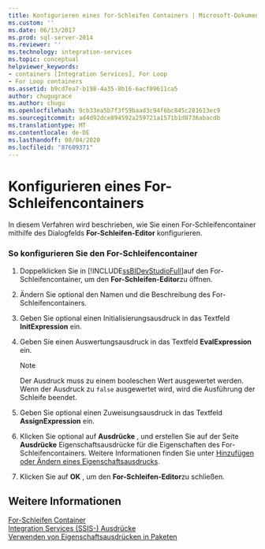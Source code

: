 ```yaml
---
title: Konfigurieren eines for-Schleifen Containers | Microsoft-Dokumentation
ms.custom: ''
ms.date: 06/13/2017
ms.prod: sql-server-2014
ms.reviewer: ''
ms.technology: integration-services
ms.topic: conceptual
helpviewer_keywords:
- containers [Integration Services], For Loop
- For Loop containers
ms.assetid: b9cd7ea7-b198-4a35-8b16-6acf09611ca5
author: chugugrace
ms.author: chugu
ms.openlocfilehash: 9cb33ea5b7f3f59baad3c94f6bc845c281613ec9
ms.sourcegitcommit: ad4d92dce894592a259721a1571b1d8736abacdb
ms.translationtype: MT
ms.contentlocale: de-DE
ms.lasthandoff: 08/04/2020
ms.locfileid: "87609371"
---
```

# <a name="configure-a-for-loop-container"></a>Konfigurieren eines For-Schleifencontainers
  In diesem Verfahren wird beschrieben, wie Sie einen For-Schleifencontainer mithilfe des Dialogfelds **For-Schleifen-Editor** konfigurieren.  
  
### <a name="to-configure-the-for-loop-container"></a>So konfigurieren Sie den For-Schleifencontainer  
  
1.  Doppelklicken Sie in [!INCLUDE[ssBIDevStudioFull](../includes/ssbidevstudiofull-md.md)]auf den For-Schleifencontainer, um den **For-Schleifen-Editor**zu öffnen.  
  
2.  Ändern Sie optional den Namen und die Beschreibung des For-Schleifencontainers.  
  
3.  Geben Sie optional einen Initialisierungsausdruck in das Textfeld **InitExpression** ein.  
  
4.  Geben Sie einen Auswertungsausdruck in das Textfeld **EvalExpression** ein.  
  
    > [!NOTE]  
    >  Der Ausdruck muss zu einem booleschen Wert ausgewertet werden. Wenn der Ausdruck zu `false` ausgewertet wird, wird die Ausführung der Schleife beendet.  
  
5.  Geben Sie optional einen Zuweisungsausdruck in das Textfeld **AssignExpression** ein.  
  
6.  Klicken Sie optional auf **Ausdrücke** , und erstellen Sie auf der Seite **Ausdrücke** Eigenschaftsausdrücke für die Eigenschaften des For-Schleifencontainers. Weitere Informationen finden Sie unter [Hinzufügen oder Ändern eines Eigenschaftsausdrucks](expressions/add-or-change-a-property-expression.md).  
  
7.  Klicken Sie auf **OK** , um den **For-Schleifen-Editor**zu schließen.  
  
## <a name="see-also"></a>Weitere Informationen  
 [For-Schleifen Container](control-flow/for-loop-container.md)   
 [Integration Services &#40;SSIS-&#41; Ausdrücke](expressions/integration-services-ssis-expressions.md)   
 [Verwenden von Eigenschaftsausdrücken in Paketen](expressions/use-property-expressions-in-packages.md)  
  
  
